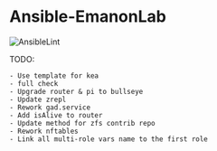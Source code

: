 # Ansible-EmanonLab
![AnsibleLint](https://github.com/EmanonUser/Ansible-EmanonLab/actions/workflows/ansible-lint.yml/badge.svg)

TODO:
 
    - Use template for kea
    - full check
    - Upgrade router & pi to bullseye
    - Update zrepl
    - Rework gad.service
    - Add isAlive to router
    - Update method for zfs contrib repo
    - Rework nftables
    - Link all multi-role vars name to the first role